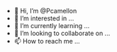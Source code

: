 - 👋 Hi, I’m @Pcamellon
- 👀 I’m interested in ...
- 🌱 I’m currently learning ...
- 💞️ I’m looking to collaborate on ...
- 📫 How to reach me ...

<!---
Pcamellon/Pcamellon is a ✨ special ✨ repository because its `README.md` (this file) appears on your GitHub profile.
You can click the Preview link to take a look at your changes.
--->
